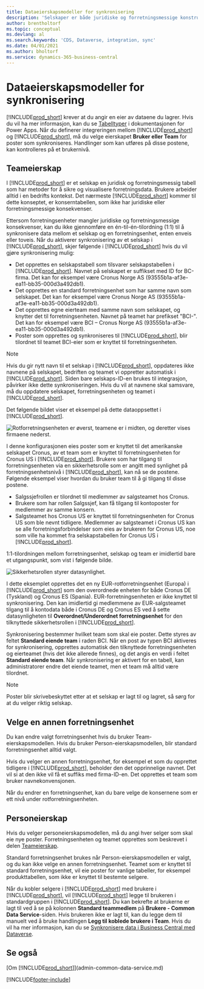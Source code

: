 ```yaml
---
title: Dataeierskapsmodeller for synkronisering
description: 'Selskaper er både juridiske og forretningsmessige konstruksjoner, og de brukes til å sikre og visualisere forretningsdata.'
author: brentholtorf
ms.topic: conceptual
ms.devlang: al
ms.search.keywords: 'CDS, Dataverse, integration, sync'
ms.date: 04/01/2021
ms.author: bholtorf
ms.service: dynamics-365-business-central
---
```


# <a name="data-ownership-models-for-synchronization"></a>Dataeierskapsmodeller for synkronisering

[!INCLUDE[prod_short](includes/cds_long_md.md)] krever at du angir en eier av dataene du lagrer. Hvis du vil ha mer informasjon, kan du se [Tabelltyper](/powerapps/maker/data-platform/types-of-entities) i dokumentasjonen for Power Apps. Når du definerer integreringen mellom [!INCLUDE[prod_short](includes/cds_long_md.md)] og [!INCLUDE[prod_short](includes/prod_short.md)], må du velge eierskapet **Bruker eller Team** for poster som synkroniseres. Handlinger som kan utføres på disse postene, kan kontrolleres på et brukernivå. <!--We recommend the Team ownership model because it makes it easier to manage ownership for multiple people.NO LONGER TRUE IN DATAVERSE-->

## <a name="team-ownership"></a>Teameierskap
I [!INCLUDE[prod_short](includes/prod_short.md)] er et selskap en juridisk og forretningsmessig tabell som har metoder for å sikre og visualisere forretningsdata. Brukere arbeider alltid i en bedrifts kontekst. Det nærmeste [!INCLUDE[prod_short](includes/cds_long_md.md)] kommer til dette konseptet, er konserntabellen, som ikke har juridiske eller forretningsmessige konsekvenser.

Ettersom forretningsenheter mangler juridiske og forretningsmessige konsekvenser, kan du ikke gjennomføre en én-til-én-tilordning (1:1) til å synkronisere data mellom et selskap og en forretningsenhet, enten enveis eller toveis. Når du aktiverer synkronisering av et selskap i [!INCLUDE[prod_short](includes/prod_short.md)], skjer følgende i [!INCLUDE[prod_short](includes/cds_long_md.md)] hvis du vil gjøre synkronisering mulig:

* Det opprettes en selskapstabell som tilsvarer selskapstabellen i [!INCLUDE[prod_short](includes/prod_short.md)]. Navnet på selskapet er suffikset med ID for BC-firma. Det kan for eksempel være Cronus Norge AS (93555b1a-af3e-ea11-bb35-000d3a492db1).
* Det opprettes en standard forretningsenhet som har samme navn som selskapet. Det kan for eksempel være Cronus Norge AS (93555b1a-af3e-ea11-bb35-000d3a492db1).
* Det opprettes egne eierteam med samme navn som selskapet, og knytter det til forretningsenheten. Navnet på teamet har prefikset "BCI-". Det kan for eksempel være BCI – Cronus Norge AS (93555b1a-af3e-ea11-bb35-000d3a492db1).
* Poster som opprettes og synkroniseres til [!INCLUDE[prod_short](includes/cds_long_md.md)], blir tilordnet til teamet BCI-eier som er knyttet til forretningsenheten.

> [!NOTE]
> Hvis du gir nytt navn til et selskap i [!INCLUDE[prod_short](includes/prod_short.md)], oppdateres ikke navnene på selskapet, bedriften og teamet vi oppretter automatisk i [!INCLUDE[prod_short](includes/cds_long_md.md)]. Siden bare selskaps-ID-en brukes til integrasjon, påvirker ikke dette synkroniseringen. Hvis du vil at navnene skal samsvare, må du oppdatere selskapet, forretningsenheten og teamet i [!INCLUDE[prod_short](includes/cds_long_md.md)].

Det følgende bildet viser et eksempel på dette dataoppsettet i [!INCLUDE[prod_short](includes/cds_long_md.md)].

![Rotforretningsenheten er øverst, teamene er i midten, og deretter vises firmaene nederst.](media/cds_bu_team_company.png)

I denne konfigurasjonen eies poster som er knyttet til det amerikanske selskapet Cronus, av et team som er knyttet til forretningsenheten for Cronus US i [!INCLUDE[prod_short](includes/cds_long_md.md)]. Brukere som har tilgang til forretningsenheten via en sikkerhetsrolle som er angitt med synlighet på forretningsenhetsnivå i [!INCLUDE[prod_short](includes/cds_long_md.md)], kan nå se de postene. Følgende eksempel viser hvordan du bruker team til å gi tilgang til disse postene.

* Salgssjefrollen er tilordnet til medlemmer av salgsteamet hos Cronus.
* Brukere som har rollen Salgssjef, kan få tilgang til kontoposter for medlemmer av samme konsern.
* Salgsteamet hos Cronus US er knyttet til forretningsenheten for Cronus US som ble nevnt tidligere. Medlemmer av salgsteamet i Cronus US kan se alle forretningsforbindelser som eies av brukeren for Cronus US, noe som ville ha kommet fra selskapstabellen for Cronus US i [!INCLUDE[prod_short](includes/prod_short.md)].

1:1-tilordningen mellom forretningsenhet, selskap og team er imidlertid bare et utgangspunkt, som vist i følgende bilde.

![Sikkerhetsrollen styrer datasynlighet.](media/cds_bu_team_company_2.png)

I dette eksemplet opprettes det en ny EUR-rotforretningsenhet (Europa) i [!INCLUDE[prod_short](includes/cds_long_md.md)] som den overordnede enheten for både Cronus DE (Tyskland) og Cronus ES (Spania). EUR-forretningsenheten er ikke knyttet til synkronisering. Den kan imidlertid gi medlemmene av EUR-salgsteamet tilgang til å kontodata både i Cronus DE og Cronus ES ved å sette datasynligheten til **Overordnet/Underordnet forretningsenhet** for den tilknyttede sikkerhetsrollen i [!INCLUDE[prod_short](includes/cds_long_md.md)].

Synkronisering bestemmer hvilket team som skal eie poster. Dette styres av feltet **Standard eiende team** i raden BCI. Når en post av typen BCI aktiveres for synkronisering, opprettes automatisk den tilknyttede forretningsenheten og eierteamet (hvis det ikke allerede finnes), og det angis en verdi i feltet **Standard eiende team**. Når synkronisering er aktivert for en tabell, kan administratorer endre det eiende teamet, men et team må alltid være tilordnet.

> [!NOTE]
> Poster blir skrivebeskyttet etter at et selskap er lagt til og lagret, så sørg for at du velger riktig selskap.

## <a name="choosing-a-different-business-unit"></a>Velge en annen forretningsenhet
Du kan endre valgt forretningsenhet hvis du bruker Team-eierskapsmodellen. Hvis du bruker Person-eierskapsmodellen, blir standard forretningsenhet alltid valgt. 

Hvis du velger en annen forretningsenhet, for eksempel et som du opprettet tidligere i [!INCLUDE[prod_short](includes/cds_long_md.md)], beholder den det opprinnelige navnet. Det vil si at den ikke vil få et suffiks med firma-ID-en. Det opprettes et team som bruker navnekonvensjonen.

Når du endrer en forretningsenhet, kan du bare velge de konsernene som er ett nivå under rotforretningsenheten.

## <a name="person-ownership"></a>Personeierskap
Hvis du velger personeierskapsmodellen, må du angi hver selger som skal eie nye poster. Forretningsenheten og teamet opprettes som beskrevet i delen [Teameierskap](admin-cds-company-concept.md#team-ownership).

Standard forretningsenhet brukes når Person-eierskapsmodellen er valgt, og du kan ikke velge en annen forretningsenhet. Teamet som er knyttet til standard forretningsenhet, vil eie poster for vanlige tabeller, for eksempel produkttabellen, som ikke er knyttet til bestemte selgere.

Når du kobler selgere i [!INCLUDE[prod_short](includes/prod_short.md)] med brukere i [!INCLUDE[prod_short](includes/cds_long_md.md)], vil [!INCLUDE[prod_short](includes/prod_short.md)] legge til brukeren i standardgruppen i [!INCLUDE[prod_short](includes/cds_long_md.md)]. Du kan bekrefte at brukerne er lagt til ved å se på kolonnen **Standard teammedlem** på **Brukere - Common Data Service**-siden. Hvis brukeren ikke er lagt til, kan du legge dem til manuelt ved å bruke handlingen **Legg til koblede brukere i Team**. Hvis du vil ha mer informasjon, kan du se [Synkronisere data i Business Central med Dataverse](admin-synchronizing-business-central-and-sales.md).

## <a name="see-also"></a>Se også
[Om [!INCLUDE[prod_short](includes/cds_long_md.md)]](admin-common-data-service.md)

[!INCLUDE[footer-include](includes/footer-banner.md)]
